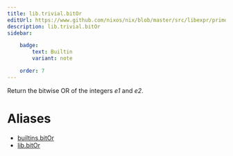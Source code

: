 ```yaml
---
title: lib.trivial.bitOr
editUrl: https://www.github.com/nixos/nix/blob/master/src/libexpr/primops.cc
description: lib.trivial.bitOr
sidebar:

    badge:
        text: Builtin
        variant: note

    order: 7
---
```


Return the bitwise OR of the integers *e1* and *e2*.


# Aliases

- [builtins.bitOr](/nix-doc-comments/reference/builtins/builtins-bitor)
- [lib.bitOr](/nix-doc-comments/reference/lib/lib-bitor)


